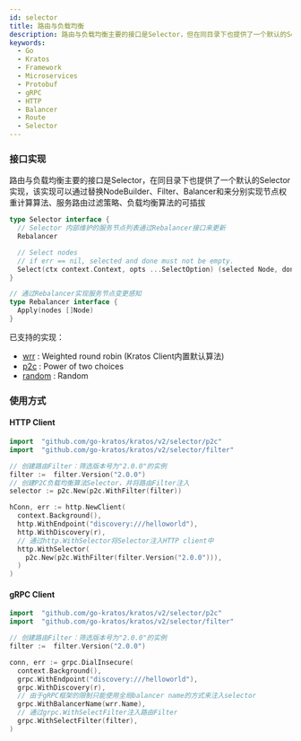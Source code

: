 ```yaml
---
id: selector
title: 路由与负载均衡
description: 路由与负载均衡主要的接口是Selector，但在同目录下也提供了一个默认的Selector实现，该实现可以通过替换NodeBuilder、Filter、Balancer和来分别实现节点权重计算、路由过滤、负载均衡算法的可插拔
keywords:
  - Go
  - Kratos
  - Framework
  - Microservices
  - Protobuf
  - gRPC
  - HTTP
  - Balancer
  - Route
  - Selector
---
```

### 接口实现 

路由与负载均衡主要的接口是Selector，在同目录下也提供了一个默认的Selector实现，该实现可以通过替换NodeBuilder、Filter、Balancer和来分别实现节点权重计算算法、服务路由过滤策略、负载均衡算法的可插拔

```go
type Selector interface {
  // Selector 内部维护的服务节点列表通过Rebalancer接口来更新
  Rebalancer

  // Select nodes
  // if err == nil, selected and done must not be empty.
  Select(ctx context.Context, opts ...SelectOption) (selected Node, done DoneFunc, err error)
}

// 通过Rebalancer实现服务节点变更感知
type Rebalancer interface {
  Apply(nodes []Node)
}
```
已支持的实现：
* [wrr](https://github.com/go-kratos/wrr) : Weighted round robin (Kratos Client内置默认算法)
* [p2c](github.com/go-kratos/kratos/selector/p2c) : Power of two choices
* [random](github.com/go-kratos/kratos/selector/random) : Random

### 使用方式

#### HTTP Client

```go
import	"github.com/go-kratos/kratos/v2/selector/p2c"
import	"github.com/go-kratos/kratos/v2/selector/filter"

// 创建路由Filter：筛选版本号为"2.0.0"的实例
filter :=  filter.Version("2.0.0")
// 创建P2C负载均衡算法Selector，并将路由Filter注入
selector := p2c.New(p2c.WithFilter(filter))

hConn, err := http.NewClient(
  context.Background(),
  http.WithEndpoint("discovery:///helloworld"),
  http.WithDiscovery(r),
  // 通过http.WithSelector将Selector注入HTTP client中
  http.WithSelector(
    p2c.New(p2c.WithFilter(filter.Version("2.0.0"))),
  )
)
```

#### gRPC Client


```go
import	"github.com/go-kratos/kratos/v2/selector/p2c"
import	"github.com/go-kratos/kratos/v2/selector/filter"

// 创建路由Filter：筛选版本号为"2.0.0"的实例
filter :=  filter.Version("2.0.0")

conn, err := grpc.DialInsecure(
  context.Background(),
  grpc.WithEndpoint("discovery:///helloworld"),
  grpc.WithDiscovery(r),
  // 由于gRPC框架的限制只能使用全局balancer name的方式来注入selector
  grpc.WithBalancerName(wrr.Name),
  // 通过grpc.WithSelectFilter注入路由Filter
  grpc.WithSelectFilter(filter),
)
```
